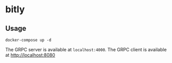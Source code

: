 # bitly

## Usage
```
docker-compose up -d
```

The GRPC server is available at `localhost:4000`.
The GRPC client is available at [http://localhost:8080](http://localhost:8080)
